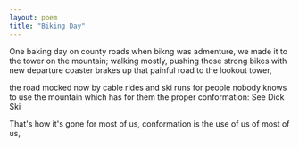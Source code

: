 ```yaml
---
layout: poem
title: "Biking Day"
---
```


One baking day
on  county roads
when bikng was admenture,
we made it to the tower
on the mountain;
walking mostly,
pushing those strong bikes
with new departure coaster brakes
up that painful road
to the lookout tower,

the road mocked now
by cable rides and ski runs
for people nobody knows
to use the mountain
which has for them
the proper conformation:
See Dick Ski

That's how it's gone
for most of us,
conformation
is the use of us
of most of us,
